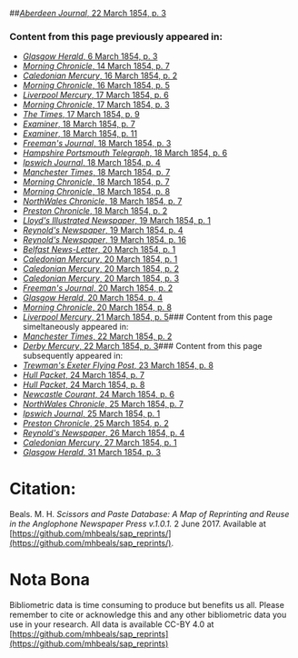 ##[*Aberdeen Journal*, 22 March 1854, p. 3](https://mhbeals.github.io/sap_html/Aberdeen-Journal/Aberdeen-Journal-22-March-1854-p-3)

### Content from this page previously appeared in:
+ [*Glasgow Herald*, 6 March 1854, p. 3](https://mhbeals.github.io/sap_html/Glasgow-Herald/Glasgow-Herald-6-March-1854-p-3)
+ [*Morning Chronicle*, 14 March 1854, p. 7](https://mhbeals.github.io/sap_html/Morning-Chronicle/Morning-Chronicle-14-March-1854-p-7)
+ [*Caledonian Mercury*, 16 March 1854, p. 2](https://mhbeals.github.io/sap_html/Caledonian-Mercury/Caledonian-Mercury-16-March-1854-p-2)
+ [*Morning Chronicle*, 16 March 1854, p. 5](https://mhbeals.github.io/sap_html/Morning-Chronicle/Morning-Chronicle-16-March-1854-p-5)
+ [*Liverpool Mercury*, 17 March 1854, p. 6](https://mhbeals.github.io/sap_html/Liverpool-Mercury/Liverpool-Mercury-17-March-1854-p-6)
+ [*Morning Chronicle*, 17 March 1854, p. 3](https://mhbeals.github.io/sap_html/Morning-Chronicle/Morning-Chronicle-17-March-1854-p-3)
+ [*The Times*, 17 March 1854, p. 9](https://mhbeals.github.io/sap_html/The-Times/The-Times-17-March-1854-p-9)
+ [*Examiner*, 18 March 1854, p. 7](https://mhbeals.github.io/sap_html/Examiner/Examiner-18-March-1854-p-7)
+ [*Examiner*, 18 March 1854, p. 11](https://mhbeals.github.io/sap_html/Examiner/Examiner-18-March-1854-p-11)
+ [*Freeman's Journal*, 18 March 1854, p. 3](https://mhbeals.github.io/sap_html/Freeman's-Journal/Freeman's-Journal-18-March-1854-p-3)
+ [*Hampshire Portsmouth Telegraph*, 18 March 1854, p. 6](https://mhbeals.github.io/sap_html/Hampshire-Portsmouth-Telegraph/Hampshire-Portsmouth-Telegraph-18-March-1854-p-6)
+ [*Ipswich Journal*, 18 March 1854, p. 4](https://mhbeals.github.io/sap_html/Ipswich-Journal/Ipswich-Journal-18-March-1854-p-4)
+ [*Manchester Times*, 18 March 1854, p. 7](https://mhbeals.github.io/sap_html/Manchester-Times/Manchester-Times-18-March-1854-p-7)
+ [*Morning Chronicle*, 18 March 1854, p. 7](https://mhbeals.github.io/sap_html/Morning-Chronicle/Morning-Chronicle-18-March-1854-p-7)
+ [*Morning Chronicle*, 18 March 1854, p. 8](https://mhbeals.github.io/sap_html/Morning-Chronicle/Morning-Chronicle-18-March-1854-p-8)
+ [*NorthWales Chronicle*, 18 March 1854, p. 7](https://mhbeals.github.io/sap_html/NorthWales-Chronicle/NorthWales-Chronicle-18-March-1854-p-7)
+ [*Preston Chronicle*, 18 March 1854, p. 2](https://mhbeals.github.io/sap_html/Preston-Chronicle/Preston-Chronicle-18-March-1854-p-2)
+ [*Lloyd's Illustrated Newspaper*, 19 March 1854, p. 1](https://mhbeals.github.io/sap_html/Lloyd's-Illustrated-Newspaper/Lloyd's-Illustrated-Newspaper-19-March-1854-p-1)
+ [*Reynold's Newspaper*, 19 March 1854, p. 4](https://mhbeals.github.io/sap_html/Reynold's-Newspaper/Reynold's-Newspaper-19-March-1854-p-4)
+ [*Reynold's Newspaper*, 19 March 1854, p. 16](https://mhbeals.github.io/sap_html/Reynold's-Newspaper/Reynold's-Newspaper-19-March-1854-p-16)
+ [*Belfast News-Letter*, 20 March 1854, p. 1](https://mhbeals.github.io/sap_html/Belfast-News-Letter/Belfast-News-Letter-20-March-1854-p-1)
+ [*Caledonian Mercury*, 20 March 1854, p. 1](https://mhbeals.github.io/sap_html/Caledonian-Mercury/Caledonian-Mercury-20-March-1854-p-1)
+ [*Caledonian Mercury*, 20 March 1854, p. 2](https://mhbeals.github.io/sap_html/Caledonian-Mercury/Caledonian-Mercury-20-March-1854-p-2)
+ [*Caledonian Mercury*, 20 March 1854, p. 3](https://mhbeals.github.io/sap_html/Caledonian-Mercury/Caledonian-Mercury-20-March-1854-p-3)
+ [*Freeman's Journal*, 20 March 1854, p. 2](https://mhbeals.github.io/sap_html/Freeman's-Journal/Freeman's-Journal-20-March-1854-p-2)
+ [*Glasgow Herald*, 20 March 1854, p. 4](https://mhbeals.github.io/sap_html/Glasgow-Herald/Glasgow-Herald-20-March-1854-p-4)
+ [*Morning Chronicle*, 20 March 1854, p. 8](https://mhbeals.github.io/sap_html/Morning-Chronicle/Morning-Chronicle-20-March-1854-p-8)
+ [*Liverpool Mercury*, 21 March 1854, p. 5](https://mhbeals.github.io/sap_html/Liverpool-Mercury/Liverpool-Mercury-21-March-1854-p-5)### Content from this page simeltaneously appeared in:
+ [*Manchester Times*, 22 March 1854, p. 2](https://mhbeals.github.io/sap_html/Manchester-Times/Manchester-Times-22-March-1854-p-2)
+ [*Derby Mercury*, 22 March 1854, p. 3](https://mhbeals.github.io/sap_html/Derby-Mercury/Derby-Mercury-22-March-1854-p-3)### Content from this page subsequently appeared in:
+ [*Trewman's Exeter Flying Post*, 23 March 1854, p. 8](https://mhbeals.github.io/sap_html/Trewman's-Exeter-Flying-Post/Trewman's-Exeter-Flying-Post-23-March-1854-p-8)
+ [*Hull Packet*, 24 March 1854, p. 7](https://mhbeals.github.io/sap_html/Hull-Packet/Hull-Packet-24-March-1854-p-7)
+ [*Hull Packet*, 24 March 1854, p. 8](https://mhbeals.github.io/sap_html/Hull-Packet/Hull-Packet-24-March-1854-p-8)
+ [*Newcastle Courant*, 24 March 1854, p. 6](https://mhbeals.github.io/sap_html/Newcastle-Courant/Newcastle-Courant-24-March-1854-p-6)
+ [*NorthWales Chronicle*, 25 March 1854, p. 7](https://mhbeals.github.io/sap_html/NorthWales-Chronicle/NorthWales-Chronicle-25-March-1854-p-7)
+ [*Ipswich Journal*, 25 March 1854, p. 1](https://mhbeals.github.io/sap_html/Ipswich-Journal/Ipswich-Journal-25-March-1854-p-1)
+ [*Preston Chronicle*, 25 March 1854, p. 2](https://mhbeals.github.io/sap_html/Preston-Chronicle/Preston-Chronicle-25-March-1854-p-2)
+ [*Reynold's Newspaper*, 26 March 1854, p. 4](https://mhbeals.github.io/sap_html/Reynold's-Newspaper/Reynold's-Newspaper-26-March-1854-p-4)
+ [*Caledonian Mercury*, 27 March 1854, p. 1](https://mhbeals.github.io/sap_html/Caledonian-Mercury/Caledonian-Mercury-27-March-1854-p-1)
+ [*Glasgow Herald*, 31 March 1854, p. 3](https://mhbeals.github.io/sap_html/Glasgow-Herald/Glasgow-Herald-31-March-1854-p-3)
                    
# Citation: 

Beals. M. H. *Scissors and Paste Database: A Map of Reprinting and Reuse in the Anglophone Newspaper Press v.1.0.1.* 2 June 2017. Available at [https://github.com/mhbeals/sap_reprints/](https://github.com/mhbeals/sap_reprints/). 
                    
# Nota Bona

Bibliometric data is time consuming to produce but benefits us all. Please remember to cite or acknowledge this and any other bibliometric data you use in your research. All data is available CC-BY 4.0 at [https://github.com/mhbeals/sap_reprints](https://github.com/mhbeals/sap_reprints)